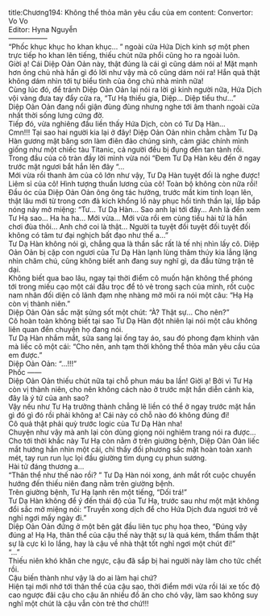 title:Chương194: Không thể thỏa mãn yêu cầu của em
content:
Convertor: Vo Vo<br>Editor: Hyna Nguyễn<br>—————–<br>“Phốc khục khục ho khan khục… ” ngoài cửa Hứa Dịch kinh sợ một phen trực tiếp ho khan lên tiếng, thiếu chút nữa phổi cũng ho ra ngoài luôn.<br>Giời ạ! Cái Diệp Oản Oản này, thật đúng là cái gì cũng dám nói a! Mặt mạnh hơn ông chủ nhà hắn gì đó lời như vậy mà cô cũng dám nói ra! Hắn quả thật không dám nhìn tới tự biểu tình của ông chủ nhà mình nữa!<br>Cùng lúc đó, để tránh Diệp Oản Oản lại nói ra lời gì kinh người nữa, Hứa Dịch vội vàng đưa tay đẩy cửa ra, “Tư Hạ thiếu gia, Diệp… Diệp tiểu thư…”<br>Diệp Oản Oản đang nổi giận đùng đùng nhưng nghe tới âm thanh ngoài cửa nhất thời sống lưng cứng đờ.<br>Tiếp đó, vừa nghiêng đầu liền thấy Hứa Dịch, còn có Tư Dạ Hàn…<br>Cmn!!! Tại sao hai người kia lại ở đây! Diệp Oản Oản nhìn chằm chằm Tư Dạ Hàn gương mặt băng sơn làm điên đảo chúng sinh, cảm giác chính mình giống như một chiếc tàu Titanic, cả người đều bị đụng đến tan tành rồi.<br>Trong đầu của cô tràn đầy lời mình vừa nói “Đem Tư Dạ Hàn kêu đến ở ngay trước mặt ngươi bắt hắn lên đây “…<br>Mới vừa rồi thanh âm của cô lớn như vậy, Tư Dạ Hàn tuyệt đối là nghe được! Liêm sỉ của cô! Hình tượng thuần lương của cô! Toàn bộ không còn nữa rồi!<br>Đầu óc của Diệp Oản Oản ông ông tác hưởng, trước mắt kim tinh loạn lên, thật lâu mới từ trong cơn đả kích khổng lồ này phục hồi tinh thần lại, lắp bắp nóng nảy mở miệng: “Tư… Tư Dạ Hàn… Sao anh lại tới đây… Anh là đến xem Tư Hạ sao… Ha ha ha… Mới vừa… Mới vừa rồi em cùng tiểu hài tử là hắn chơi đùa thôi… Anh chớ coi là thật… Người ta tuyệt đối tuyệt đối tuyệt đối không có tâm tư đại nghịch bất đạo như thế a…”<br>Tư Dạ Hàn không nói gì, chẳng qua là thần sắc rất là tế nhị nhìn lấy cô. Diệp Oản Oản bị cặp con ngươi của Tư Dạ Hàn lạnh lùng thâm thúy kia lẳng lặng nhìn chăm chú, cũng không biết anh đang suy nghĩ gì, da đầu từng trận tê dại.<br>Không biết qua bao lâu, ngay tại thời điểm cô muốn hận không thể phóng tới trong miếu cạo một cái đầu trọc để tỏ vẻ trong sạch của mình, rốt cuộc nam nhân đối diện cô lãnh đạm nhẹ nhàng mở môi ra nói một câu: “Hạ Hạ còn vị thành niên.”<br>Diệp Oản Oản sắc mặt sửng sốt một chút: “À? Thật sự… Cho nên?”<br>Cô hoàn toàn không biết tại sao Tư Dạ Hàn đột nhiên lại nói một câu không liên quan đến chuyện họ đang nói.<br>Tư Dạ Hàn nhắm mắt, sửa sang lại ống tay áo, sau đó phong đạm khinh vân mà liếc cô một cái: “Cho nên, anh tạm thời không thể thỏa mãn yêu cầu của em được.”<br>Diệp Oản Oản: “…!!!”<br>Phốc ——<br>Diệp Oản Oản thiếu chút nữa tại chỗ phun máu ba lần! Giời ạ! Bởi vì Tư Hạ còn vị thành niên, cho nên không cách nào ở trước mặt hắn diễn cảnh kia, đây là ý tứ của anh sao?<br>Vậy nếu như Tư Hạ trưởng thành chẳng lẽ liền có thể ở ngay trước mặt hắn gì đó gì đó rồi phải không a! Cái này có chỗ nào đó không đúng đi!<br>Cô quả thật phải quỳ trước logic của Tư Dạ Hàn nha!<br>Chuyện như vậy mà anh lại còn dùng giọng nói nghiêm trang nói ra được…<br>Cho tới thời khắc này Tư Hạ còn nằm ở trên giường bệnh, Diệp Oản Oản liếc mắt hướng hắn nhìn một cái, chỉ thấy đối phương sắc mặt hoàn toàn xanh mét, tay run run lục lọi đầu giường tìm dụng cụ phun sương.<br>Hài tử đáng thương a…<br>“Thân thể như thế nào rồi? ” Tư Dạ Hàn nói xong, ánh mắt rốt cuộc chuyển hướng đến thiếu niên đang nằm trên giường bệnh.<br>Trên giường bệnh, Tư Hạ lạnh rên một tiếng, “Dối trá!”<br>Tư Dạ Hàn không để ý đến thái độ của Tư Hạ, trước sau như một mặt không đổi sắc mở miệng nói: “Truyền xong dịch để cho Hứa Dịch đưa ngươi trở về nghỉ ngơi mấy ngày đi.”<br>Diệp Oản Oản đứng ở một bên gật đầu liên tục phụ họa theo, “Đúng vậy đúng a! Hạ Hạ, thân thể của cậu thế này thật sự là quá kém, thẩm thẩm thật sự là cực kì lo lắng, hay là cậu về nhà thật tốt nghỉ ngơi một chút đi!”<br>“…”<br>Thiếu niên khó khăn che ngực, cậu đã sắp bị hai người này làm cho tức chết rồi.<br>Cậu biến thành như vậy là do ai làm hại chứ?<br>Hiện tại mới nhớ tới thân thể của cậu sao, thời điểm mới vừa rồi lái xe tốc độ cao ngược đãi cậu cho cậu ăn nhiều đồ ăn cho chó vậy, làm sao không suy nghĩ một chút là cậu vẫn còn trẻ thơ chứ!!!